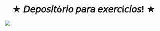 <h1 align="center"> ★ 𝘋𝘦𝘱𝘰𝘴𝘪𝘵ó𝘳𝘪𝘰 𝘱𝘢𝘳𝘢 𝘦𝘹𝘦𝘳𝘤í𝘤𝘪𝘰𝘴! ★ </h1
<p align="center">
<img loading="lazy" src="https://img.shields.io/badge/html5-%23E34F26.svg?style=for-the-badge&logo=html5&logoColor=white"/>
</p>

                                                       

